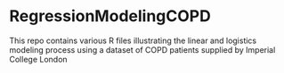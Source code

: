 # RegressionModelingCOPD
This repo contains various R files illustrating the linear and logistics modeling process using a dataset of COPD patients supplied by Imperial College London
